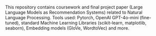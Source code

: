 This repository contains coursework and final project paper (Large Language Models as Recommendation Systems) related to Natural Language Processing. Tools used: Pytorch, OpenAI GPT-4o-mini (fine-tuned), standard Machine Learning Libraries (scikit-learn, matplotlib, seaborn), Embedding models (GloVe, WordtoVec) and more.
